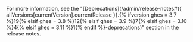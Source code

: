For more information, see the "[Deprecations](/admin/release-notes#{{ allVersions[currentVersion].currentRelease }}.{% ifversion ghes = 3.7 %}19{% elsif ghes = 3.8 %}12{% elsif ghes = 3.9 %}7{% elsif ghes = 3.10 %}4{% elsif ghes = 3.11 %}1{% endif %}-deprecations)" section in the release notes.
